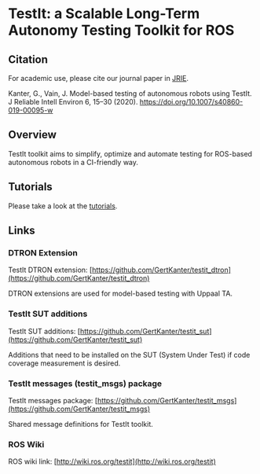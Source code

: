 TestIt: a Scalable Long-Term Autonomy Testing Toolkit for ROS
=============================================================

## Citation

For academic use, please cite our journal paper in [JRIE](http://link.springer.com/article/10.1007/s40860-019-00095-w).

Kanter, G., Vain, J. Model-based testing of autonomous robots using TestIt. J Reliable Intell Environ 6, 15–30 (2020). https://doi.org/10.1007/s40860-019-00095-w

## Overview

TestIt toolkit aims to simplify, optimize and automate testing for ROS-based autonomous robots in a CI-friendly way.

## Tutorials

Please take a look at the [tutorials](testit_tutorials).

## Links

### DTRON Extension

TestIt DTRON extension: [https://github.com/GertKanter/testit_dtron](https://github.com/GertKanter/testit_dtron)

DTRON extensions are used for model-based testing with Uppaal TA.

### TestIt SUT additions

TestIt SUT additions: [https://github.com/GertKanter/testit_sut](https://github.com/GertKanter/testit_sut)

Additions that need to be installed on the SUT (System Under Test) if code coverage measurement is desired.

### TestIt messages (testit_msgs) package

TestIt messages package: [https://github.com/GertKanter/testit_msgs](https://github.com/GertKanter/testit_msgs)

Shared message definitions for TestIt toolkit.

### ROS Wiki

ROS wiki link: [http://wiki.ros.org/testit](http://wiki.ros.org/testit)
